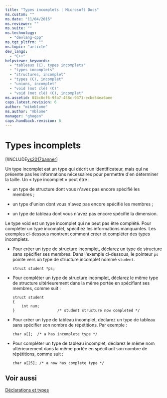 ```yaml
---
title: "Types incomplets | Microsoft Docs"
ms.custom: ""
ms.date: "11/04/2016"
ms.reviewer: ""
ms.suite: ""
ms.technology: 
  - "devlang-cpp"
ms.tgt_pltfrm: ""
ms.topic: "article"
dev_langs: 
  - "C++"
helpviewer_keywords: 
  - "tableaux (C), types incomplets"
  - "types incomplets"
  - "structures, incomplet"
  - "types (C), incomplet"
  - "unions, incomplet"
  - "void (mot clé) (C)"
  - "void (mot clé) (C), incomplet"
ms.assetid: 01bc0cf6-9fa7-458c-9371-ecbe54ea6aee
caps.latest.revision: 6
author: "mikeblome"
ms.author: "mblome"
manager: "ghogen"
caps.handback.revision: 6
---
```

# Types incomplets
[!INCLUDE[vs2017banner](../assembler/inline/includes/vs2017banner.md)]

Un type incomplet est un type qui décrit un identificateur, mais qui ne présente pas les informations nécessaires pour permettre d'en déterminer la taille.  Un « type incomplet » peut être :  
  
-   un type de structure dont vous n'avez pas encore spécifié les membres ;  
  
-   un type d'union dont vous n'avez pas encore spécifié les membres ;  
  
-   un type de tableau dont vous n'avez pas encore spécifié la dimension.  
  
 Le type void est un type incomplet qui ne peut pas être complété.  Pour compléter un type incomplet, spécifiez les informations manquantes.  Les exemples ci\-dessous montrent comment créer et compléter des types incomplets.  
  
-   Pour créer un type de structure incomplet, déclarez un type de structure sans spécifier ses membres.  Dans l'exemple ci\-dessous, le pointeur `ps` pointe vers un type de structure incomplet nommé `student`.  
  
    ```  
    struct student *ps;  
    ```  
  
-   Pour compléter un type de structure incomplet, déclarez le même type de structure ultérieurement dans la même portée en spécifiant ses membres, comme suit :  
  
    ```  
    struct student  
    {  
        int num;  
    }                   /* student structure now completed */  
    ```  
  
-   Pour créer un type de tableau incomplet, déclarez un type de tableau sans spécifier son nombre de répétitions.  Par exemple :  
  
    ```  
    char a[];  /* a has incomplete type */  
    ```  
  
-   Pour compléter un type de tableau incomplet, déclarez le même nom ultérieurement dans la même portée en spécifiant son nombre de répétitions, comme suit :  
  
    ```  
    char a[25]; /* a now has complete type */  
    ```  
  
## Voir aussi  
 [Déclarations et types](../c-language/declarations-and-types.md)